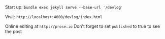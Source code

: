 Start up: `bundle exec jekyll serve --base-url '/devlog'`

Visit: `http://localhost:4000/devlog/index.html`

Online editing at `http://prose.io` Don't forget to set `published` to true to see the post
